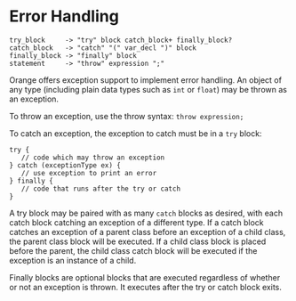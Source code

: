 # Error Handling

	try_block     -> "try" block catch_block+ finally_block?
	catch_block   -> "catch" "(" var_decl ")" block
	finally_block -> "finally" block
	statement     -> "throw" expression ";"

Orange offers exception support to implement error handling. An object of any type (including plain data types such as `int` or `float`) may be thrown as an exception.

To throw an exception, use the throw syntax: `throw expression;`

To catch an exception, the exception to catch must be in a `try` block:

    try {
       // code which may throw an exception
    } catch (exceptionType ex) {
       // use exception to print an error
    } finally {
	   // code that runs after the try or catch
	}

A try block may be paired with as many `catch` blocks as desired, with each catch block catching an exception of a different type. If a catch block catches an exception of a parent class before an exception of a child class, the parent class block will be executed. If a child class block is placed before the parent, the child class catch block will be executed if the exception is an instance of a child.

Finally blocks are optional blocks that are executed regardless of whether or not an exception is thrown. It executes after the try or catch block exits.
